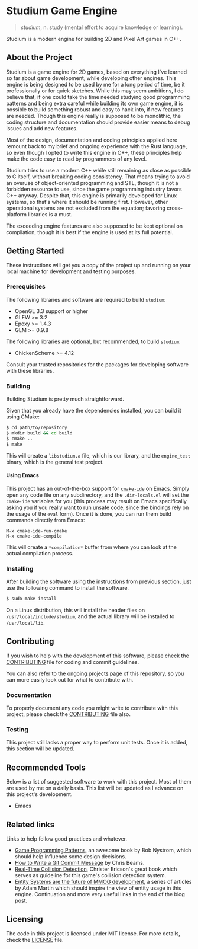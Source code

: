 # Studium Game Engine

> _studium_, n.
> study (mental effort to acquire knowledge or learning).

Studium is a modern engine for building 2D and Pixel Art games in C++.

## About the Project

Studium is a game engine for 2D games, based on everything I've learned so far about game development, while developing other engines.
This engine is being designed to be used by me for a long period of time, be it professionally or for quick sketches.
While this may seem ambitions, I do believe that, if one could take the time needed studying good programming patterns and being extra
careful while building its own game engine, it is possible to build something robust and easy to hack into, if new features are needed.
Though this engine really is supposed to be monolithic, the coding structure and documentation should provide easier means to debug
issues and add new features.

Most of the design, documentation and coding principles applied here remount back to my brief and ongoing experience with the Rust
language, so even though I opted to write this engine in C++, these principles help make the code easy to read by programmers of any
level.

Studium tries to use a modern C++ while still remaining as close as possible to C itself, without breaking coding consistency. That
means trying to avoid an overuse of object-oriented programming and STL, though it is not a forbidden resource to use, since the
game programming industry favors C++ anyway. Despite that, this engine is primarily developed for Linux systems, so that's where it
should be running first. However, other operational systems are not excluded from the equation; favoring cross-platform libraries is
a must.

The exceeding engine features are also supposed to be kept optional on compilation, though it is best if the engine is used at its
full potential.

## Getting Started

These instructions will get you a copy of the project up and running on your local machine for development and testing purposes.

### Prerequisites

The following libraries and software are required to build `studium`:

- OpenGL 3.3 support or higher
- GLFW >= 3.2
- Epoxy >= 1.4.3
- GLM >= 0.9.8

The following libraries are optional, but recommended, to build `studium`:

- ChickenScheme >= 4.12

Consult your trusted repositories for the packages for developing software with these libraries.

### Building

Building Studium is pretty much straightforward.

Given that you already have the dependencies installed, you can build it using CMake:

```bash
$ cd path/to/repository
$ mkdir build && cd build
$ cmake ..
$ make
```

This will create a `libstudium.a` file, which is our library, and the `engine_test` binary, which is the general test project.

#### Using Emacs

This project has an out-of-the-box support for [`cmake-ide`](https://github.com/atilaneves/cmake-ide) on Emacs. Simply open any
code file on any subdirectory, and the `.dir-locals.el` will set the `cmake-ide` variables for you (this process may result on
Emacs specifically asking you if you really want to run unsafe code, since the bindings rely on the usage of the `eval` form).
Once it is done, you can run them build commands directly from Emacs:

```
M-x cmake-ide-run-cmake
M-x cmake-ide-compile
```

This will create a `*compilation*` buffer from where you can look at the actual compilation process.

### Installing

After building the software using the instructions from previous section, just use the following command to install the software.

```bash
$ sudo make install
```

On a Linux distribution, this will install the header files on `/usr/local/include/studium`, and the actual library will be
installed to `/usr/local/lib`.

## Contributing

If you wish to help with the development of this software, please check the [CONTRIBUTING](CONTRIBUTING.md) file for coding and commit
guidelines.

You can also refer to the [ongoing projects page](https://github.com/luksamuk/studium/projects) of this repository, so you can more
easily look out for what to contribute with.

### Documentation

To properly document any code you might write to contribute with this project, please check the [CONTRIBUTING](CONTRIBUTING.md)
file also.

### Testing

This project still lacks a proper way to perform unit tests. Once it is added, this section will be updated.

## Recommended Tools 

Below is a list of suggested software to work with this project. Most of them are used by me on a daily basis.
This list will be updated as I advance on this project's development.

- Emacs


## Related links

Links to help follow good practices and whatever.

- [Game Programming Patterns](http://gameprogrammingpatterns.com/), an awesome book by Bob Nystrom, which should help influence some design decisions.
- [How to Write a Git Commit Message](https://chris.beams.io/posts/git-commit/) by Chris Beams.
- [Real-Time Collision Detection](https://www.amazon.com/exec/obidos/tg/detail/-/1558607323), Christer Ericson's great book which serves as guideline for this game's collision detection system.
- [Entity Systems are the future of MMOG development](http://t-machine.org/index.php/2007/09/03/entity-systems-are-the-future-of-mmog-development-part-1/), a series of articles by Adam Martin which should inspire the view of entity usage in this engine. Continuation and more very useful links in the end of the blog post.

## Licensing

The code in this project is licensed under MIT license. For more details, check the [LICENSE](LICENSE) file.
